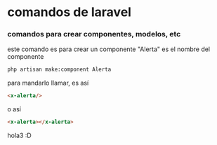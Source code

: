 # comandos de laravel
### comandos para crear componentes, modelos, etc

este comando es para crear un componente
"Alerta" es el nombre del componente
```bash
php artisan make:component Alerta
```

para mandarlo llamar, es así

```html
<x-alerta/>
```

o así

```html
<x-alerta></x-alerta>
```

hola3 :D
